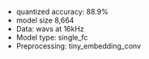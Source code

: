 - quantized accuracy: 88.9%
- model size 8,664
- Data: wavs at 16kHz
- Model type: single_fc 
- Preprocessing: tiny_embedding_conv

